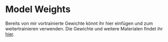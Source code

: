# Model Weights

Bereits von mir vortrainierte Gewichte könnt ihr hier einfügen und zum weitertrainieren verwenden. Die Gewichte und weitere Materialen findet ihr [hier](https://nextcloud.th-deg.de/s/tLDEBQo5KKELXeb).